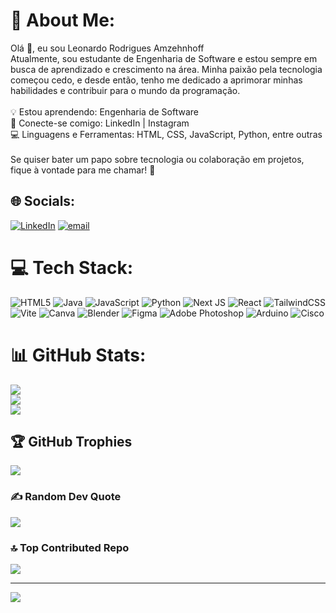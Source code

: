 # 💫 About Me:
Olá 👋, eu sou Leonardo Rodrigues Amzehnhoff<br>Atualmente, sou estudante de Engenharia de Software e estou sempre em busca de aprendizado e crescimento na área. Minha paixão pela tecnologia começou cedo, e desde então, tenho me dedicado a aprimorar minhas habilidades e contribuir para o mundo da programação.<br><br>💡 Estou aprendendo: Engenharia de Software<br>🔗 Conecte-se comigo: LinkedIn | Instagram<br>💻 Linguagens e Ferramentas: HTML, CSS, JavaScript, Python, entre outras<br><br>Se quiser bater um papo sobre tecnologia ou colaboração em projetos, fique à vontade para me chamar! 🚀


## 🌐 Socials:
[![LinkedIn](https://img.shields.io/badge/LinkedIn-%230077B5.svg?logo=linkedin&logoColor=white)](https://linkedin.com/in/https://www.linkedin.com/in/leonardoamzehnhoff/) [![email](https://img.shields.io/badge/Email-D14836?logo=gmail&logoColor=white)](mailto:amzehnhoffleonardo@gmail.com) 

# 💻 Tech Stack:
![HTML5](https://img.shields.io/badge/html5-%23E34F26.svg?style=for-the-badge&logo=html5&logoColor=white) ![Java](https://img.shields.io/badge/java-%23ED8B00.svg?style=for-the-badge&logo=openjdk&logoColor=white) ![JavaScript](https://img.shields.io/badge/javascript-%23323330.svg?style=for-the-badge&logo=javascript&logoColor=%23F7DF1E) ![Python](https://img.shields.io/badge/python-3670A0?style=for-the-badge&logo=python&logoColor=ffdd54) ![Next JS](https://img.shields.io/badge/Next-black?style=for-the-badge&logo=next.js&logoColor=white) ![React](https://img.shields.io/badge/react-%2320232a.svg?style=for-the-badge&logo=react&logoColor=%2361DAFB) ![TailwindCSS](https://img.shields.io/badge/tailwindcss-%2338B2AC.svg?style=for-the-badge&logo=tailwind-css&logoColor=white) ![Vite](https://img.shields.io/badge/vite-%23646CFF.svg?style=for-the-badge&logo=vite&logoColor=white) ![Canva](https://img.shields.io/badge/Canva-%2300C4CC.svg?style=for-the-badge&logo=Canva&logoColor=white) ![Blender](https://img.shields.io/badge/blender-%23F5792A.svg?style=for-the-badge&logo=blender&logoColor=white) ![Figma](https://img.shields.io/badge/figma-%23F24E1E.svg?style=for-the-badge&logo=figma&logoColor=white) ![Adobe Photoshop](https://img.shields.io/badge/adobe%20photoshop-%2331A8FF.svg?style=for-the-badge&logo=adobe%20photoshop&logoColor=white) ![Arduino](https://img.shields.io/badge/-Arduino-00979D?style=for-the-badge&logo=Arduino&logoColor=white) ![Cisco](https://img.shields.io/badge/cisco-%23049fd9.svg?style=for-the-badge&logo=cisco&logoColor=black)
# 📊 GitHub Stats:
![](https://github-readme-stats.vercel.app/api?username=LeoAmzz&theme=dark&hide_border=false&include_all_commits=false&count_private=false)<br/>
![](https://github-readme-streak-stats.herokuapp.com/?user=LeoAmzz&theme=dark&hide_border=false)<br/>
![](https://github-readme-stats.vercel.app/api/top-langs/?username=LeoAmzz&theme=dark&hide_border=false&include_all_commits=false&count_private=false&layout=compact)

## 🏆 GitHub Trophies
![](https://github-profile-trophy.vercel.app/?username=LeoAmzz&theme=radical&no-frame=false&no-bg=true&margin-w=4)

### ✍️ Random Dev Quote
![](https://quotes-github-readme.vercel.app/api?type=horizontal&theme=radical)

### 🔝 Top Contributed Repo
![](https://github-contributor-stats.vercel.app/api?username=LeoAmzz&limit=5&theme=dark&combine_all_yearly_contributions=true)

---
[![](https://visitcount.itsvg.in/api?id=LeoAmzz&icon=0&color=0)](https://visitcount.itsvg.in)

<!-- Proudly created with GPRM ( https://gprm.itsvg.in ) -->

